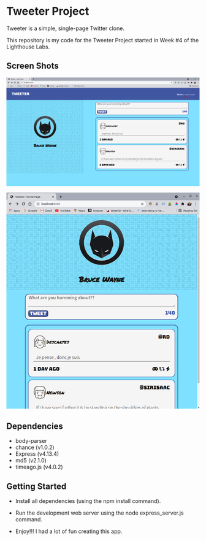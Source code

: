 # Tweeter Project

Tweeter is a simple, single-page Twitter clone.

This repository is my code for the Tweeter Project started in Week #4 of the Lighthouse Labs.

## Screen Shots

!["Screenshot of Main Page"](https://github.com/FunkyRobot73/tweeter/blob/master/docs/tweeter_main.png)

!["Screenshot of Tablet & Phone"](https://github.com/FunkyRobot73/tweeter/blob/master/docs/tweeter_tablet.png)


## Dependencies

- body-parser
- chance (v1.0.2)
- Express (v4.13.4)
- md5 (v2.1.0)
- timeago.js (v4.0.2)

## Getting Started

- Install all dependencies (using the npm install command).

- Run the development web server using the node express_server.js command.

- Enjoy!!! I had a lot of fun creating this app.
